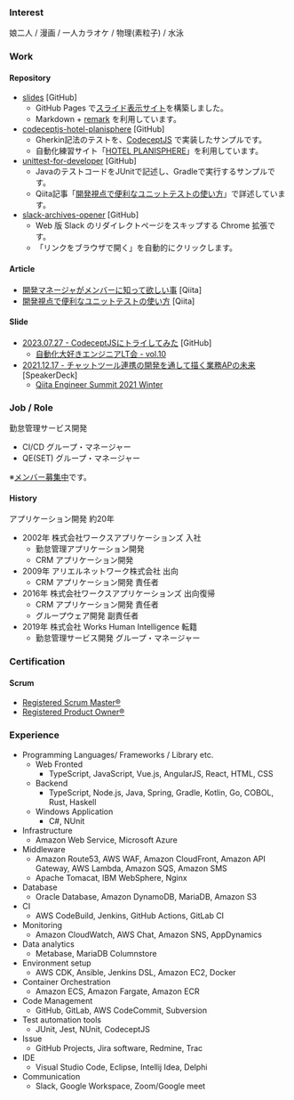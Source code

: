 ### Interest

娘二人 / 漫画 / 一人カラオケ / 物理(素粒子) / 水泳

### Work

#### Repository

- [slides](https://github.com/GOAMI-Takaaki/slides) [GitHub]
  - GitHub Pages で[スライド表示サイト](https://goami-takaaki.github.io/slides/)を構築しました。
  - Markdown + [remark](https://github.com/gnab/remark) を利用しています。
- [codeceptjs-hotel-planisphere](https://github.com/GOAMI-Takaaki/codeceptjs-hotel-planisphere) [GitHub]
  - Gherkin記法のテストを、[CodeceptJS](https://codecept.io/) で実装したサンプルです。
  - 自動化練習サイト「[HOTEL PLANISPHERE](https://hotel.testplanisphere.dev/ja/)」を利用しています。
- [unittest-for-developer](https://github.com/GOAMI-Takaaki/unittest-for-developer) [GitHub]
  - JavaのテストコードをJUnitで記述し、Gradleで実行するサンプルです。
  - Qiita記事「[開発視点で便利なユニットテストの使い方](https://qiita.com/goamix/items/f35423265630ed68d3d2)」で詳述しています。
- [slack-archives-opener](https://github.com/GOAMI-Takaaki/slack-archives-opener) [GitHub]
  - Web 版 Slack のリダイレクトページをスキップする Chrome 拡張です。
  - 「リンクをブラウザで開く」を自動的にクリックします。

#### Article

- [開発マネージャがメンバーに知って欲しい事](https://qiita.com/goamix/items/247e0c086dc39d6f1102) [Qiita]
- [開発視点で便利なユニットテストの使い方](https://qiita.com/goamix/items/f35423265630ed68d3d2) [Qiita]

#### Slide

- [2023.07.27 - CodeceptJSにトライしてみた](https://goami-takaaki.github.io/slides/index.html?20230927-try-codeceptjs.md) [GitHub]
  - [自動化大好きエンジニアLT会 - vol.10](https://rakus.connpass.com/event/293767/)
- [2021.12.17 - チャットツール連携の開発を通して描く業務APの未来](https://speakerdeck.com/whisaiyo/qiita-summit) [SpeakerDeck]
  - [Qiita Engineer Summit 2021 Winter](https://qiita.com/official-campaigns/engineer-summit/2021-winter)

### Job / Role

勤怠管理サービス開発

- CI/CD グループ・マネージャー
- QE(SET) グループ・マネージャー

※[メンバー募集中](https://job.axol.jp/pm/c/works-hi/job/list)です。

#### History

アプリケーション開発 約20年

- 2002年 株式会社ワークスアプリケーションズ 入社
  - 勤怠管理アプリケーション開発
  - CRM アプリケーション開発
- 2009年 アリエルネットワーク株式会社 出向
  - CRM アプリケーション開発 責任者
- 2016年 株式会社ワークスアプリケーションズ 出向復帰
  - CRM アプリケーション開発 責任者
  - グループウェア開発 副責任者
- 2019年 株式会社 Works Human Intelligence 転籍
  - 勤怠管理サービス開発 グループ・マネージャー

### Certification

#### Scrum

- [Registered Scrum Master®](https://scruminc.jp/training/master/)
- [Registered Product Owner®](https://scruminc.jp/training/owner/)

### Experience

- Programming Languages/ Frameworks / Library etc.
  - Web Fronted
    - TypeScript, JavaScript, Vue.js, AngularJS, React, HTML, CSS
  - Backend
    - TypeScript, Node.js, Java, Spring, Gradle, Kotlin, Go, COBOL, Rust, Haskell
  - Windows Application
    - C#, NUnit
- Infrastructure
  - Amazon Web Service, Microsoft Azure
- Middleware
  - Amazon Route53, AWS WAF, Amazon CloudFront, Amazon API Gateway, AWS Lambda, Amazon SQS, Amazon SMS
  - Apache Tomacat, IBM WebSphere, Nginx
- Database
  - Oracle Database, Amazon DynamoDB, MariaDB, Amazon S3
- CI
  - AWS CodeBuild, Jenkins, GitHub Actions, GitLab CI
- Monitoring
  - Amazon CloudWatch, AWS Chat, Amazon SNS, AppDynamics
- Data analytics
  - Metabase, MariaDB Columnstore
- Environment setup
  - AWS CDK, Ansible, Jenkins DSL, Amazon EC2, Docker
- Container Orchestration
  - Amazon ECS, Amazon Fargate, Amazon ECR
- Code Management
  - GitHub, GitLab, AWS CodeCommit, Subversion
- Test automation tools
  - JUnit, Jest, NUnit, CodeceptJS
- Issue
  - GitHub Projects, Jira software, Redmine, Trac
- IDE
  - Visual Studio Code, Eclipse, Intellij Idea, Delphi
- Communication
  - Slack, Google Workspace, Zoom/Google meet  
